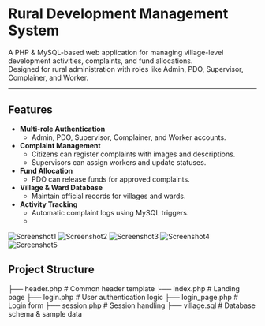 # Rural Development Management System

A PHP & MySQL-based web application for managing village-level development activities, complaints, and fund allocations.  
Designed for rural administration with roles like Admin, PDO, Supervisor, Complainer, and Worker.

---

## Features

- **Multi-role Authentication**
  - Admin, PDO, Supervisor, Complainer, and Worker accounts.
- **Complaint Management**
  - Citizens can register complaints with images and descriptions.
  - Supervisors can assign workers and update statuses.
- **Fund Allocation**
  - PDO can release funds for approved complaints.
- **Village & Ward Database**
  - Maintain official records for villages and wards.
- **Activity Tracking**
  - Automatic complaint logs using MySQL triggers.
  - 


![Screenshot1](images/Screenshot_2025-09-30_201548.png)
![Screenshot2](images/Screenshot_2025-09-30_202043.png)
![Screenshot3](images/Screenshot_2025-09-30_201952.png)
![Screenshot4](images/Screenshot_2025-09-30_201801.png)
![Screenshot5](images/Screenshot_2025-09-30_201654.png)

## Project Structure


├── header.php # Common header template
├── index.php # Landing page
├── login.php # User authentication logic
├── login_page.php # Login form
├── session.php # Session handling
├── village.sql # Database schema & sample data
